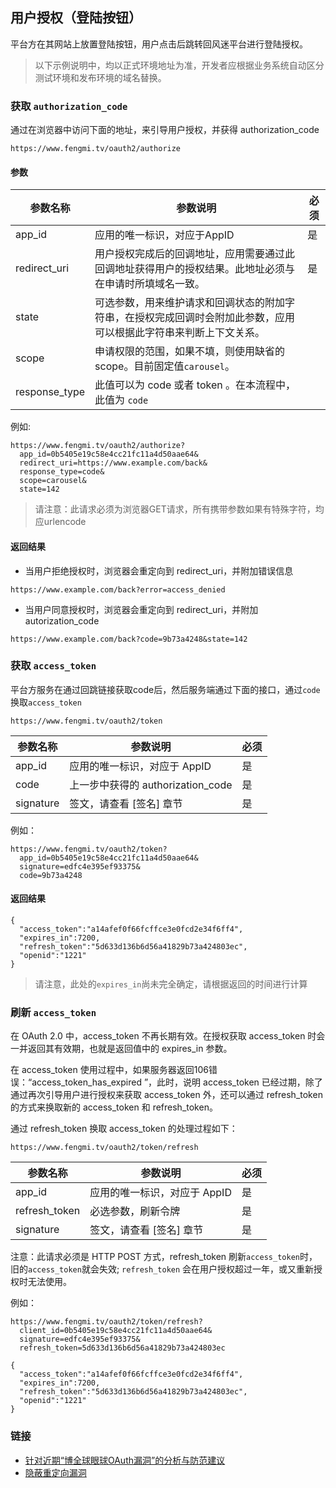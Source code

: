 ## 用户授权（登陆按钮）

平台方在其网站上放置登陆按钮，用户点击后跳转回风迷平台进行登陆授权。

> 以下示例说明中，均以正式环境地址为准，开发者应根据业务系统自动区分测试环境和发布环境的域名替换。

### 获取 `authorization_code`

通过在浏览器中访问下面的地址，来引导用户授权，并获得 authorization_code

```
https://www.fengmi.tv/oauth2/authorize
```

#### 参数

| 参数名称          | 参数说明                                     | 必须   |
| ------------- | ---------------------------------------- | ---- |
| app_id        | 应用的唯一标识，对应于AppID                         | 是    |
| redirect_uri  | 用户授权完成后的回调地址，应用需要通过此回调地址获得用户的授权结果。此地址必须与在申请时所填域名一致。 | 是    |
| state         | 可选参数，用来维护请求和回调状态的附加字符串，在授权完成回调时会附加此参数，应用可以根据此字符串来判断上下文关系。 |      |
| scope         | 申请权限的范围，如果不填，则使用缺省的 scope。目前固定值`carousel`。 |      |
| response_type | 此值可以为 code 或者 token 。在本流程中，此值为 `code`    |      |

例如:
```
https://www.fengmi.tv/oauth2/authorize?
  app_id=0b5405e19c58e4cc21fc11a4d50aae64&
  redirect_uri=https://www.example.com/back&
  response_type=code&
  scope=carousel&
  state=142
```

> 请注意：此请求必须为浏览器GET请求，所有携带参数如果有特殊字符，均应urlencode

#### 返回结果

- 当用户拒绝授权时，浏览器会重定向到 redirect_uri，并附加错误信息
```
https://www.example.com/back?error=access_denied
```
- 当用户同意授权时，浏览器会重定向到 redirect_uri，并附加 autorization_code
```
https://www.example.com/back?code=9b73a4248&state=142
```

### 获取 `access_token`

平台方服务在通过回跳链接获取code后，然后服务端通过下面的接口，通过`code`换取`access_token`

```
https://www.fengmi.tv/oauth2/token
```

| 参数名称      | 参数说明                            | 必须   |
| --------- | ------------------------------- | ---- |
| app_id    | 应用的唯一标识，对应于 AppID               | 是    |
| code      | 上一步中获得的 authorization_code | 是    |
| signature | 签文，请查看 [签名] 章节                  | 是    |

例如：
```
https://www.fengmi.tv/oauth2/token?
  app_id=0b5405e19c58e4cc21fc11a4d50aae64&
  signature=edfc4e395ef93375&
  code=9b73a4248
```

#### 返回结果

```
{
  "access_token":"a14afef0f66fcffce3e0fcd2e34f6ff4",
  "expires_in":7200,
  "refresh_token":"5d633d136b6d56a41829b73a424803ec",
  "openid":"1221"
}
```


> 请注意，此处的`expires_in`尚未完全确定，请根据返回的时间进行计算

### 刷新 `access_token`

在 OAuth 2.0 中，access_token 不再长期有效。在授权获取 access_token 时会一并返回其有效期，也就是返回值中的 expires_in 参数。

在 access_token 使用过程中，如果服务器返回106错误：“access_token_has_expired ”，此时，说明 access_token 已经过期，除了通过再次引导用户进行授权来获取 access_token 外，还可以通过 refresh_token 的方式来换取新的 access_token 和 refresh_token。

通过 refresh_token 换取 access_token 的处理过程如下：

```
https://www.fengmi.tv/oauth2/token/refresh
```

| 参数名称          | 参数说明              | 必须   |
| ------------- | ----------------- | ---- |
| app_id        | 应用的唯一标识，对应于 AppID | 是    |
| refresh_token | 必选参数，刷新令牌         | 是    |
| signature     | 签文，请查看 [签名] 章节    | 是    |

注意：此请求必须是 HTTP POST 方式，refresh_token 刷新`access_token`时，旧的`access_token`就会失效; `refresh_token` 会在用户授权超过一年，或又重新授权时无法使用。

例如：

```
https://www.fengmi.tv/oauth2/token/refresh?
  client_id=0b5405e19c58e4cc21fc11a4d50aae64&
  signature=edfc4e395ef93375&
  refresh_token=5d633d136b6d56a41829b73a424803ec
```

```
{
  "access_token":"a14afef0f66fcffce3e0fcd2e34f6ff4",
  "expires_in":7200,
  "refresh_token":"5d633d136b6d56a41829b73a424803ec",
  "openid":"1221"
}
```

### 链接

- [针对近期“博全球眼球OAuth漏洞”的分析与防范建议](http://blog.knownsec.com/2014/05/oauth_vulnerability_analysis/)
- [隐蔽重定向漏洞](https://zh.wikipedia.org/wiki/%E9%9A%B1%E8%94%BD%E9%87%8D%E5%AE%9A%E5%90%91%E6%BC%8F%E6%B4%9E)